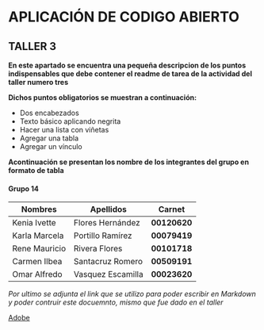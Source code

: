 # APLICACIÓN DE CODIGO ABIERTO
## TALLER 3 


**En este apartado se encuentra una pequeña descripcion de los puntos indispensables que debe contener el readme de tarea de la actividad del taller numero tres**

**Dichos puntos obligatorios se muestran a continuación:**

* Dos encabezados
* Texto básico aplicando negrita
* Hacer una lista con viñetas
* Agregar una tabla
* Agregar un vínculo

**Acontinuación se presentan los nombre de los integrantes del grupo en formato de tabla**

#### Grupo 14

| Nombres |Apellidos| Carnet|
|--- |--- |--- |
| Kenia Ivette | Flores Hernández | **00120620** |
| Karla Marcela| Portillo Ramírez| **00079419** |
Rene Mauricio | Rivera Flores| **00101718**
Carmen Ilbea| Santacruz Romero | **00509191**   
Omar Alfredo| Vasquez Escamilla| **00023620**

*Por ultimo se adjunta el link que se utilizo para poder escribir en Markdown y poder contruir este docuemnto, mismo que fue dado en el taller* 

[Adobe](https://www.adobe.com)
